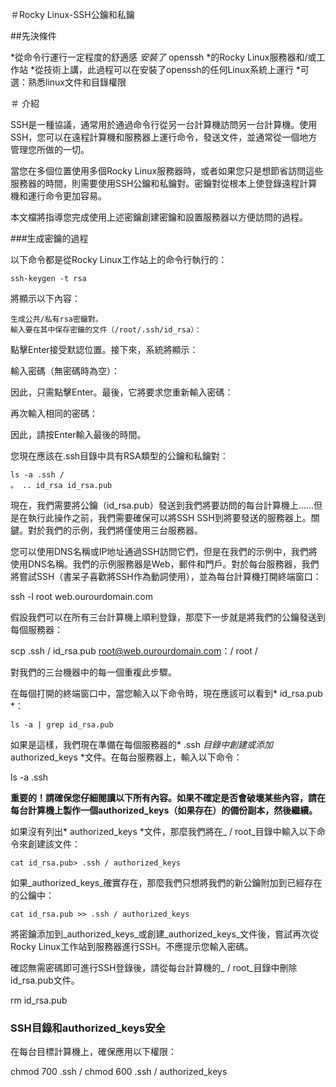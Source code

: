 ＃Rocky Linux-SSH公鑰和私鑰

##先決條件

*從命令行運行一定程度的舒適感
*安裝了* openssh *的Rocky Linux服務器和/或工作站
*從技術上講，此過程可以在安裝了openssh的任何Linux系統上運行
*可選：熟悉linux文件和目錄權限

＃ 介紹

SSH是一種協議，通常用於通過命令行從另一台計算機訪問另一台計算機。使用SSH，您可以在遠程計算機和服務器上運行命令，發送文件，並通常從一個地方管理您所做的一切。

當您在多個位置使用多個Rocky Linux服務器時，或者如果您只是想節省訪問這些服務器的時間，則需要使用SSH公鑰和私鑰對。密鑰對從根本上使登錄遠程計算機和運行命令更加容易。

本文檔將指導您完成使用上述密鑰創建密鑰和設置服務器以方便訪問的過程。

###生成密鑰的過程

以下命令都是從Rocky Linux工作站上的命令行執行的：

`ssh-keygen -t rsa`

將顯示以下內容：

```
生成公共/私有rsa密鑰對。
輸入要在其中保存密鑰的文件（/root/.ssh/id_rsa）：
```

點擊Enter接受默認位置。接下來，系統將顯示：

輸入密碼（無密碼時為空）：

因此，只需點擊Enter。最後，它將要求您重新輸入密碼：

再次輸入相同的密碼：

因此，請按Enter輸入最後的時間。

您現在應該在.ssh目錄中具有RSA類型的公鑰和私鑰對：

```
ls -a .ssh /
。 .. id_rsa id_rsa.pub
```

現在，我們需要將公鑰（id_rsa.pub）發送到我們將要訪問的每台計算機上……但是在執行此操作之前，我們需要確保可以將SSH SSH到將要發送的服務器上。關鍵。對於我們的示例，我們將僅使用三台服務器。

您可以使用DNS名稱或IP地址通過SSH訪問它們，但是在我們的示例中，我們將使用DNS名稱。我們的示例服務器是Web，郵件和門戶。對於每台服務器，我們將嘗試SSH（書呆子喜歡將SSH作為動詞使用），並為每台計算機打開終端窗口：

ssh -l root web.ourourdomain.com

假設我們可以在所有三台計算機上順利登錄，那麼下一步就是將我們的公鑰發送到每個服務器：

scp .ssh / id_rsa.pub root@web.ourourdomain.com：/ root /

對我們的三台機器中的每一個重複此步驟。

在每個打開的終端窗口中，當您輸入以下命令時，現在應該可以看到* id_rsa.pub *：

`ls -a | grep id_rsa.pub`

如果是這樣，我們現在準備在每個服務器的* .ssh *目錄中創建或添加* authorized_keys *文件。在每台服務器上，輸入以下命令：

ls -a .ssh

**重要的！請確保您仔細閱讀以下所有內容。如果不確定是否會破壞某些內容，請在每台計算機上製作一個authorized_keys（如果存在）的備份副本，然後繼續。**

如果沒有列出* authorized_keys *文件，那麼我們將在_ / root_目錄中輸入以下命令來創建該文件：

`cat id_rsa.pub> .ssh / authorized_keys`

如果_authorized_keys_確實存在，那麼我們只想將我們的新公鑰附加到已經存在的公鑰中：

`cat id_rsa.pub >> .ssh / authorized_keys`

將密鑰添加到_authorized_keys_或創建_authorized_keys_文件後，嘗試再次從Rocky Linux工作站到服務器進行SSH。不應提示您輸入密碼。

確認無需密碼即可進行SSH登錄後，請從每台計算機的_ / root_目錄中刪除id_rsa.pub文件。

rm id_rsa.pub

### SSH目錄和authorized_keys安全

在每台目標計算機上，確保應用以下權限：

chmod 700 .ssh /
chmod 600 .ssh / authorized_keys



